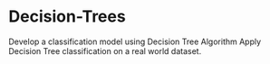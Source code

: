 # Decision-Trees
Develop a classification model using Decision Tree Algorithm Apply Decision Tree classification on a real world dataset.
